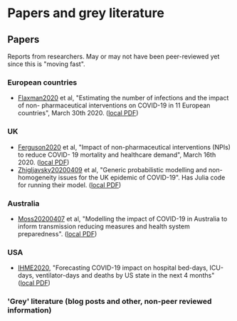 # Papers and grey literature

## Papers

Reports from researchers. May or may not have been peer-reviewed yet since this is "moving fast".

### European countries

- [Flaxman2020](https://www.imperial.ac.uk/media/imperial-college/medicine/sph/ide/gida-fellowships/Imperial-College-COVID19-Europe-estimates-and-NPI-impact-30-03-2020.pdf?fbclid=IwAR2CpRB6iog24OJIc6TddsHyCLOzdsW4ZlYVcT_oBXdZGvggn6LwYVeNNOw) et al, "Estimating the number of infections and the impact of non- pharmaceutical interventions on COVID-19 in 11 European countries", March 30th 2020. ([local PDF](localpdfs/flaxman2020.pdf))

### UK

- [Ferguson2020](https://www.imperial.ac.uk/media/imperial-college/medicine/sph/ide/gida-fellowships/Imperial-College-COVID19-NPI-modelling-16-03-2020.pdf) et al, "Impact of non-pharmaceutical interventions (NPIs) to reduce COVID- 19 mortality and healthcare demand", March 16th 2020. ([local PDF](localpdfs/ferguson2020.pdf))
- [Zhigljavsky20200409](https://arxiv.org/abs/2004.01991) et al, "Generic probabilistic modelling and non-homogeneity issues for the UK epidemic of COVID-19". Has Julia code for running their model. ([local PDF](localpdfs/Zhigljavsky_20200409_generic_probabilistic_COVID19_model_UK.pdf))

### Australia

- [Moss20200407]() et al, "Modelling the impact of COVID-19 in Australia to inform transmission reducing measures and health system preparedness". ([local PDF](MossEtAl_Australian_COVID19_modeling_20200407_with_appendix.pdf))

### USA

- [IHME2020](https://www.medrxiv.org/content/10.1101/2020.03.27.20043752v1), "Forecasting COVID-19 impact on hospital bed-days, ICU-days, ventilator-days and deaths by US state in the next 4 months" ([local PDF](IHME_20200327_covid19_forecasts_US_state_by_state.pdf))

### 'Grey' literature (blog posts and other, non-peer reviewed information)

